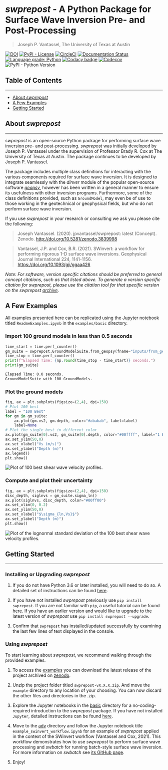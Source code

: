 # _swprepost_ - A Python Package for Surface Wave Inversion Pre- and Post-Processing

> Joseph P. Vantassel, The University of Texas at Austin

[![DOI](https://zenodo.org/badge/222287042.svg)](https://zenodo.org/badge/latestdoi/222287042)
[![PyPI - License](https://img.shields.io/pypi/l/hvsrpy)](https://github.com/jpvantassel/swprepost/blob/main/LICENSE.txt)
[![CircleCI](https://circleci.com/gh/jpvantassel/swprepost.svg?style=svg)](https://circleci.com/gh/jpvantassel/swprepost)
[![Documentation Status](https://readthedocs.org/projects/swprepost/badge/?version=latest)](https://swprepost.readthedocs.io/en/latest/?badge=latest)
[![Language grade: Python](https://img.shields.io/lgtm/grade/python/g/jpvantassel/swprepost.svg?logo=lgtm&logoWidth=18)](https://lgtm.com/projects/g/jpvantassel/swprepost/context:python)
[![Codacy badge](https://app.codacy.com/project/badge/Grade/150eb75dee3848f5bbfac0d9f2c33644)](https://www.codacy.com/manual/jpvantassel/swprepost?utm_source=github.com&amp;utm_medium=referral&amp;utm_content=jpvantassel/swprepost&amp;utm_campaign=Badge_Grade)
[![Codecov](https://codecov.io/gh/jpvantassel/swprepost/branch/main/graph/badge.svg?token=N5kQxjr2RB)](https://codecov.io/gh/jpvantassel/swprepost)
![PyPI - Python Version](https://img.shields.io/pypi/pyversions/swprepost)

## Table of Contents

---

- [About _swprepost_](#About-swprepost)
- [A Few Examples](#A-Few-Examples)
- [Getting Started](#Getting-Started)

## About _swprepost_

---

_swprepost_ is an open-source Python package for performing surface wave
inversion pre- and post-processing. _swprepost_ was initially developed by
Joseph P. Vantassel under the supervision of Professor Brady R. Cox at
The University of Texas at Austin. The package continues to be developed by
Joseph P. Vantassel.

The package includes multiple class definitions for interacting with the various
components required for surface wave inversion. It is designed to integrate
seamlessly with the _dinver_ module of the popular open-source software _[geopsy](www.geopsy.org)_,
however has been written in a general manner to ensure its usefulness with other
inversion programs. Furthermore, some of the class definitions provided, such as
`GroundModel`, may even be of use to those working in the geotechnical or
geophysical fields, but who do not perform surface wave inversion.

If you use _swprepost_ in your research or consulting we ask you please cite the
following:

> Joseph Vantassel. (2020). jpvantassel/swprepost: latest (Concept). Zenodo.
> http://doi.org/10.5281/zenodo.3839998

> Vantassel, J.P. and Cox, B.R. (2021). SWinvert: a workflow for performing
> rigorous 1-D surface wave inversions. Geophysical Journal International
> 224, 1141-1156. https://doi.org/10.1093/gji/ggaa426

_Note: For software, version specific citations should be preferred to general_
_concept citations, such as that listed above. To generate a version specific_
_citation for _swprepost_, please use the citation tool for that specific_
_version on the _swprepost_ [archive](https://doi.org/10.5281/zenodo.3839998)._

## A Few Examples

All examples presented here can be replicated using the Jupyter notebook titled
`ReadmeExamples.ipynb` in the `examples/basic` directory.

### Import 100 ground models in less than 0.5 seconds

```Python
time_start = time.perf_counter()
gm_suite = swprepost.GroundModelSuite.from_geopsy(fname="inputs/from_geopsy_100gm.txt")
time_stop = time.perf_counter()
print(f"Elapsed Time: {np.round(time_stop - time_start)} seconds.")
print(gm_suite)
```

```Bash
Elapsed Time: 0.0 seconds.
GroundModelSuite with 100 GroundModels.
```

### Plot the ground models

```Python
fig, ax = plt.subplots(figsize=(2,4), dpi=150)
# Plot 100 best
label = "100 Best"
for gm in gm_suite:
    ax.plot(gm.vs2, gm.depth, color="#ababab", label=label)
    label=None
# Plot the single best in different color
ax.plot(gm_suite[0].vs2, gm_suite[0].depth, color="#00ffff", label="1 Best")
ax.set_ylim(50,0)
ax.set_xlabel("Vs (m/s)")
ax.set_ylabel("Depth (m)")
ax.legend()
plt.show()
```

![Plot of 100 best shear wave velocity profiles.](https://raw.githubusercontent.com/jpvantassel/swprepost/main/figs/100bestvs.svg)

### Compute and plot their uncertainty

```Python
fig, ax = plt.subplots(figsize=(2,4), dpi=150)
disc_depth, siglnvs = gm_suite.sigma_ln()
ax.plot(siglnvs, disc_depth, color="#00ff00")
ax.set_xlim(0, 0.2)
ax.set_ylim(50,0)
ax.set_xlabel("$\sigma_{ln,Vs}$")
ax.set_ylabel("Depth (m)")
plt.show()
```

![Plot of the lognormal standard deviation of the 100 best shear wave velocity profiles.](https://raw.githubusercontent.com/jpvantassel/swprepost/main/figs/siglnvs.svg)

## Getting Started

---

### Installing or Upgrading _swprepost_

1.  If you do not have Python 3.6 or later installed, you will need to do
so. A detailed set of instructions can be found
[here](https://jpvantassel.github.io/python3-course/#/intro/installing_python).

2.  If you have not installed _swprepost_ previously use
`pip install swprepost`. If you are not familiar with `pip`, a useful tutorial
can be found [here](https://jpvantassel.github.io/python3-course/#/intro/pip).
If you have an earlier version and would like to upgrade to the latest version
of _swprepost_ use `pip install swprepost --upgrade`.

3.  Confirm that `swprepost` has installed/updated successfully by examining the
last few lines of text displayed in the console.

### Using _swprepost_

To start learning about _swprepost_, we recommend walking through the
provided examples.

1.  To access the
  [examples](https://github.com/jpvantassel/swprepost/tree/main/examples)
  you can download the latest release of the project archived on
  [zenodo](https://doi.org/10.5281/zenodo.3839998).
  
2.  Unzip the project folder titled `swprepost-vX.X.X.zip`. And move the
  `example` directory to any location of your choosing. You can now discard
  the other files and directories in the .zip.

3.  Explore the Jupyter notebooks in the
  [basic](https://github.com/jpvantassel/swprepost/tree/main/examples/basic)
  directory for a no-coding-required introduction to the _swprepost_ package.
  If you have not installed `Jupyter`, detailed instructions can be found
  [here](https://jpvantassel.github.io/python3-course/#/intro/installing_jupyter).

4.  Move to the
  [adv](https://github.com/jpvantassel/swprepost/tree/main/examples/adv)
  directory and follow the Jupyter notebook title
  `example_swinvert_workflow.ipynb` for
  an example of _swprepost_ applied in the context of the SWinvert workflow
  (Vantassel and Cox, 2021). This workflow demonstrates how to use _swprepost_
  to perform surface wave processing and _swbatch_ for running batch-style
  surface wave inversion. For more information on _swbatch_ see
  [its GitHub page](https://github.com/jpvantassel/swbatch).

5.  Enjoy!
